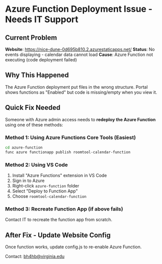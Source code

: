 # Azure Function Deployment Issue - Needs IT Support

## Current Problem
**Website**: https://nice-dune-0d695b810.2.azurestaticapps.net/
**Status**: No events displaying - calendar data cannot load
**Cause**: Azure Function not executing (code deployment failed)

## Why This Happened
The Azure Function deployment put files in the wrong structure. Portal shows functions as "Enabled" but code is missing/empty when you view it.

## Quick Fix Needed
Someone with Azure admin access needs to **redeploy the Azure Function** using one of these methods:

### Method 1: Using Azure Functions Core Tools (Easiest)
```bash
cd azure-function
func azure functionapp publish roomtool-calendar-function
```

### Method 2: Using VS Code
1. Install "Azure Functions" extension in VS Code
2. Sign in to Azure
3. Right-click `azure-function` folder
4. Select "Deploy to Function App"
5. Choose `roomtool-calendar-function`

### Method 3: Recreate Function App (if above fails)
Contact IT to recreate the function app from scratch.

## After Fix - Update Website Config
Once function works, update config.js to re-enable Azure Function.

Contact: bh4hb@virginia.edu
